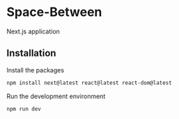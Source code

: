 # Space-Between

Next.js application

## Installation

Install the packages

```bash
npm install next@latest react@latest react-dom@latest
```

Run the development environment

```bash
npm run dev
```
